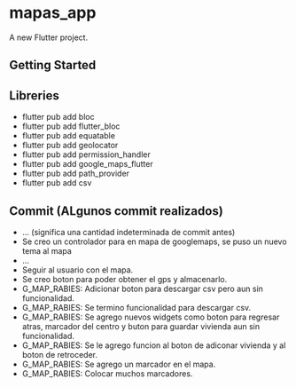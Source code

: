 # mapas_app

A new Flutter project.

## Getting Started

## Libreries
- flutter pub add bloc
- flutter pub add flutter_bloc
- flutter pub add equatable
- flutter pub add geolocator
- flutter pub add permission_handler
- flutter pub add google_maps_flutter
- flutter pub add path_provider
- flutter pub add csv


## Commit (ALgunos commit realizados)
- ... (significa una cantidad indeterminada de commit antes)
- Se creo un controlador para en mapa de googlemaps, se puso un nuevo tema al mapa
- ...
- Seguir al usuario con el mapa.
- Se creo boton para poder obtener el gps y almacenarlo.
- G_MAP_RABIES: Adicionar boton para descargar csv pero aun sin funcionalidad.
- G_MAP_RABIES: Se termino funcionalidad para descargar csv.
- G_MAP_RABIES: Se agrego nuevos widgets como boton para regresar atras, marcador del centro y buton para guardar vivienda aun sin funcionalidad.
- G_MAP_RABIES: Se le agrego funcion al boton de adiconar vivienda y al boton de retroceder.
- G_MAP_RABIES: Se agrego un marcador en el mapa.
- G_MAP_RABIES: Colocar muchos marcadores.
